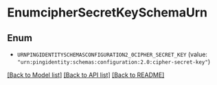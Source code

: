 # EnumcipherSecretKeySchemaUrn

## Enum


* `URNPINGIDENTITYSCHEMASCONFIGURATION2_0CIPHER_SECRET_KEY` (value: `"urn:pingidentity:schemas:configuration:2.0:cipher-secret-key"`)


[[Back to Model list]](../README.md#documentation-for-models) [[Back to API list]](../README.md#documentation-for-api-endpoints) [[Back to README]](../README.md)


